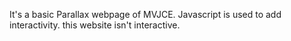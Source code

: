 It's a basic Parallax webpage of MVJCE.
Javascript is used to add interactivity.
this website isn't interactive.
